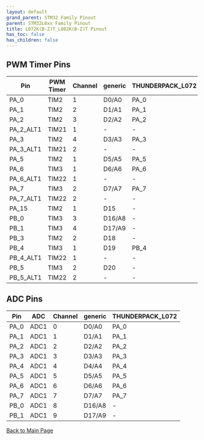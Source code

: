 ```yaml
---
layout: default
grand_parent: STM32 Family Pinout
parent: STM32L0xx Family Pinout
title: L072K(B-Z)T_L082K(B-Z)T Pinout
has_toc: false
has_children: false
---
```


## PWM Timer Pins

| Pin | PWM Timer | Channel | generic | THUNDERPACK_L072 |
| --- | --- | --- | --- | --- |
| PA_0 | TIM2 | 1 | D0/A0 | PA_0 |
| PA_1 | TIM2 | 2 | D1/A1 | PA_1 |
| PA_2 | TIM2 | 3 | D2/A2 | PA_2 |
| PA_2_ALT1 | TIM21 | 1 | - | - |
| PA_3 | TIM2 | 4 | D3/A3 | PA_3 |
| PA_3_ALT1 | TIM21 | 2 | - | - |
| PA_5 | TIM2 | 1 | D5/A5 | PA_5 |
| PA_6 | TIM3 | 1 | D6/A6 | PA_6 |
| PA_6_ALT1 | TIM22 | 1 | - | - |
| PA_7 | TIM3 | 2 | D7/A7 | PA_7 |
| PA_7_ALT1 | TIM22 | 2 | - | - |
| PA_15 | TIM2 | 1 | D15 | - |
| PB_0 | TIM3 | 3 | D16/A8 | - |
| PB_1 | TIM3 | 4 | D17/A9 | - |
| PB_3 | TIM2 | 2 | D18 | - |
| PB_4 | TIM3 | 1 | D19 | PB_4 |
| PB_4_ALT1 | TIM22 | 1 | - | - |
| PB_5 | TIM3 | 2 | D20 | - |
| PB_5_ALT1 | TIM22 | 2 | - | - |


## ADC Pins

| Pin | ADC | Channel | generic | THUNDERPACK_L072 |
| --- | --- | --- | --- | --- |
| PA_0 | ADC1 | 0 | D0/A0 | PA_0 |
| PA_1 | ADC1 | 1 | D1/A1 | PA_1 |
| PA_2 | ADC1 | 2 | D2/A2 | PA_2 |
| PA_3 | ADC1 | 3 | D3/A3 | PA_3 |
| PA_4 | ADC1 | 4 | D4/A4 | PA_4 |
| PA_5 | ADC1 | 5 | D5/A5 | PA_5 |
| PA_6 | ADC1 | 6 | D6/A6 | PA_6 |
| PA_7 | ADC1 | 7 | D7/A7 | PA_7 |
| PB_0 | ADC1 | 8 | D16/A8 | - |
| PB_1 | ADC1 | 9 | D17/A9 | - |


[Back to Main Page](../../)
